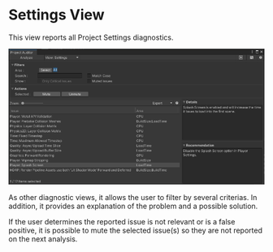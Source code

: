 <a name="Settings"></a>
# Settings View
This view reports all Project Settings diagnostics.

<img src="images/settings.png">

As other diagnostic views, it allows the user to filter by several criterias. In addition, it provides an explanation of the problem and a possible solution.

If the user determines the reported issue is not relevant or is a false positive, it is possible to mute the selected issue(s) so they are not reported on the next analysis.
